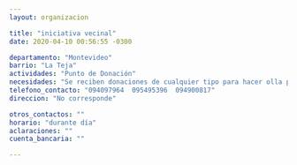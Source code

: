 ```yaml
---
layout: organizacion

title: "iniciativa vecinal"
date: 2020-04-10 00:56:55 -0300

departamento: "Montevideo"
barrio: "La Teja"
actividades: "Punto de Donación"
necesidades: "Se reciben donaciones de cualquier tipo para hacer olla popular"
telefono_contacto: "094097964  095495396  094900817"
direccion: "No corresponde"

otros_contactos: ""
horario: "durante día"
aclaraciones: ""
cuenta_bancaria: ""

---
```

